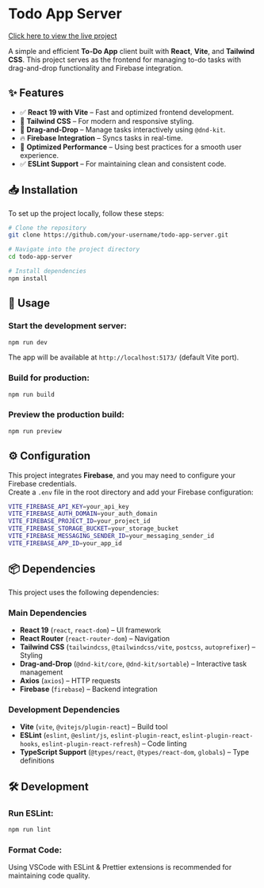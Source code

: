 # Todo App Server

[Click here to view the live project](https://simple-firebase-39f4b.web.app)

A simple and efficient **To-Do App** client built with **React**, **Vite**, and **Tailwind CSS**. This project serves as the frontend for managing to-do tasks with drag-and-drop functionality and Firebase integration.

## ✨ Features

- ✅ **React 19 with Vite** – Fast and optimized frontend development.
- 🎨 **Tailwind CSS** – For modern and responsive styling.
- 🔄 **Drag-and-Drop** – Manage tasks interactively using `@dnd-kit`.
- 🔥 **Firebase Integration** – Syncs tasks in real-time.
- 🚀 **Optimized Performance** – Using best practices for a smooth user experience.
- ✅ **ESLint Support** – For maintaining clean and consistent code.

## 📥 Installation

To set up the project locally, follow these steps:

```sh
# Clone the repository
git clone https://github.com/your-username/todo-app-server.git

# Navigate into the project directory
cd todo-app-server

# Install dependencies
npm install
```

## 🚀 Usage

### Start the development server:

```sh
npm run dev
```

The app will be available at `http://localhost:5173/` (default Vite port).

### Build for production:

```sh
npm run build
```

### Preview the production build:

```sh
npm run preview
```

## ⚙️ Configuration

This project integrates **Firebase**, and you may need to configure your Firebase credentials.  
Create a `.env` file in the root directory and add your Firebase configuration:

```sh
VITE_FIREBASE_API_KEY=your_api_key
VITE_FIREBASE_AUTH_DOMAIN=your_auth_domain
VITE_FIREBASE_PROJECT_ID=your_project_id
VITE_FIREBASE_STORAGE_BUCKET=your_storage_bucket
VITE_FIREBASE_MESSAGING_SENDER_ID=your_messaging_sender_id
VITE_FIREBASE_APP_ID=your_app_id
```

## 📦 Dependencies

This project uses the following dependencies:

### **Main Dependencies**
- **React 19** (`react`, `react-dom`) – UI framework
- **React Router** (`react-router-dom`) – Navigation
- **Tailwind CSS** (`tailwindcss`, `@tailwindcss/vite`, `postcss`, `autoprefixer`) – Styling
- **Drag-and-Drop** (`@dnd-kit/core`, `@dnd-kit/sortable`) – Interactive task management
- **Axios** (`axios`) – HTTP requests
- **Firebase** (`firebase`) – Backend integration

### **Development Dependencies**
- **Vite** (`vite`, `@vitejs/plugin-react`) – Build tool
- **ESLint** (`eslint`, `@eslint/js`, `eslint-plugin-react`, `eslint-plugin-react-hooks`, `eslint-plugin-react-refresh`) – Code linting
- **TypeScript Support** (`@types/react`, `@types/react-dom`, `globals`) – Type definitions

## 🛠 Development

### Run ESLint:

```sh
npm run lint
```

### Format Code:

Using VSCode with ESLint & Prettier extensions is recommended for maintaining code quality.
